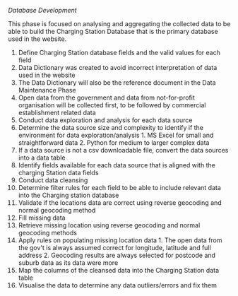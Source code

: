 _Database Development_

This phase is focused on analysing and aggregating the collected data to be able to build the Charging Station Database that is the primary database used in the website.

1. Define Charging Station database fields and the valid values for each field
  1. Data Dictionary was created to avoid incorrect interpretation of data used in the website
  2. The Data Dictionary will also be the reference document in the Data Maintenance Phase
2. Open data from the government and data from not-for-profit organisation will be collected first, to be followed by commercial establishment related data
3. Conduct data exploration and analysis for each data source
  1. Determine the data source size and complexity to identify if the environment for data exploration/analysis
    1. MS Excel for small and straightforward data
    2. Python for medium to larger complex data
  2. If a data source is not a csv downloadable file, convert the data sources into a data table
  3. Identify fields available for each data source that is aligned with the charging Station data fields
4. Conduct data cleansing
  1. Determine filter rules for each field to be able to include relevant data into the Charging station database
  2. Validate if the locations data are correct using reverse geocoding and normal geocoding method
5. Fill missing data
  1. Retrieve missing location using reverse geocoding and normal geocoding methods
  2. Apply rules on populating missing location data
    1. The open data from the gov&#39;t is always assumed correct for longitude, latitude and full address
    2. Geocoding results are always selected for postcode and suburb data as its data were more
6. Map the columns of the cleansed data into the Charging Station data table
7. Visualise the data to determine any data outliers/errors and fix them
